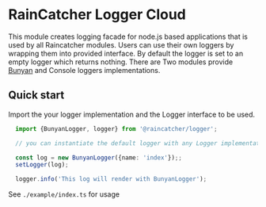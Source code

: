 # RainCatcher Logger Cloud

This module creates logging facade for node.js based applications that
is used by all Raincatcher modules. Users can use their own loggers by
wrapping them into provided interface. By default the logger is set to
an empty logger which returns nothing. There are Two modules provide
[Bunyan](https://www.npmjs.com/package/bunyan) and Console loggers
implementations.


## Quick start

Import the your logger implementation and the Logger interface to be used.
```typescript
  import {BunyanLogger, logger} from '@raincatcher/logger';

  // you can instantiate the default logger with any Logger implementation to change the global logger

  const log = new BunyanLogger({name: 'index'});;
  setLogger(log);

  logger.info('This log will render with BunyanLogger');

```

See `./example/index.ts` for usage



